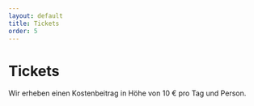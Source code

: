 ```yaml
---
layout: default
title: Tickets
order: 5
---
```


# Tickets

Wir erheben einen Kostenbeitrag in Höhe von 10 € pro Tag und Person.

